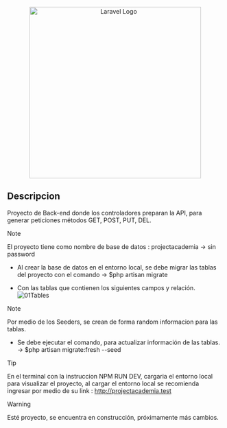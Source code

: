 <p align="center"><a href="https://laravel.com" target="_blank"><img src="https://raw.githubusercontent.com/laravel/art/master/logo-lockup/5%20SVG/2%20CMYK/1%20Full%20Color/laravel-logolockup-cmyk-red.svg" width="400" alt="Laravel Logo"></a></p>


## Descripcion 

Proyecto de Back-end donde los controladores preparan la API, para generar peticiones métodos GET, POST, PUT, DEL.

> [!NOTE]
El proyecto tiene como nombre de base de datos : projectacademia -> sin password
- Al crear la base de datos en el entorno local, se debe migrar las tablas del proyecto con el comando -> $php artisan migrate

- Con las tablas que contienen los siguientes campos y relación.
![01Tables](https://github.com/JsMendoza13/academia-backend/assets/123784036/2de07929-08dc-43a2-a92e-6327e0583d00)

> [!NOTE]
> Por medio de los Seeders, se crean de forma random informacion para las tablas.
- Se debe ejecutar el comando, para actualizar información de las tablas. -> $php artisan migrate:fresh --seed


>[!TIP]
>En el terminal con la instruccion NPM RUN DEV, cargaria el entorno local para visualizar el proyecto,
>al cargar el entorno local se recomienda ingresar por medio de su link : http://projectacademia.test

>[!WARNING]
>Esté proyecto, se encuentra en construcción, próximamente más cambios.

